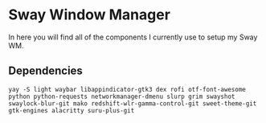# Sway Window Manager
In here you will find all of the components I currently use to setup my Sway WM.

## Dependencies
`yay -S light waybar libappindicator-gtk3 dex rofi otf-font-awesome python python-requests networkmanager-dmenu slurp grim swayshot swaylock-blur-git mako redshift-wlr-gamma-control-git sweet-theme-git gtk-engines alacritty suru-plus-git`